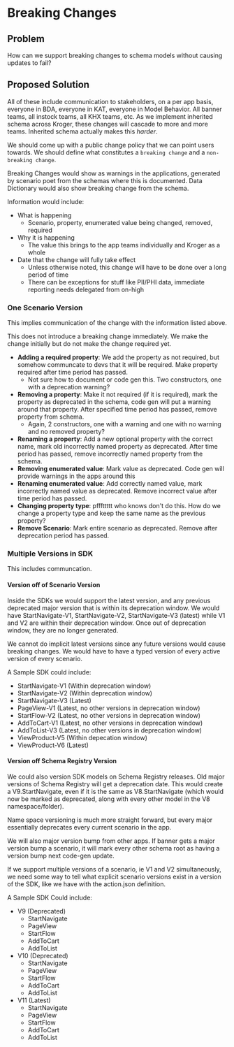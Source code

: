 # Breaking Changes 

## Problem

How can we support breaking changes to schema models without causing updates to fail?

## Proposed Solution

All of these include communication to stakeholders, on a per app basis, everyone in BDA, everyone in KAT, everyone in Model Behavior. All banner teams, all instock teams, all KHX teams, etc. As we implement inherited schema across Kroger, these changes will cascade to more and more teams. Inherited schema actually makes this _harder_.

We should come up with a public change policy that we can point users towards. We should define what constitutes a `breaking change` and a `non-breaking change`.

Breaking Changes would show as warnings in the applications, generated by scenario poet from the schemas where this is documented. Data Dictionary would also show breaking change from the schema.

Information would include:

- What is happening
	- Scenario, property, enumerated value being changed, removed, required 
- Why it is happening
	- The value this brings to the app teams individually and Kroger as a whole
- Date that the change will fully take effect
	- Unless otherwise noted, this change will have to be done over a long period of time
	- There can be exceptions for stuff like PII/PHI data, immediate reporting needs delegated from on-high

### One Scenario Version 

This implies communication of the change with the information listed above.

This does not introduce a breaking change immediately. We make the change initially but do not make the change required yet.
- __Adding a required property__: We add the property as not required, but somehow communcate to devs that it will be required. Make property required after time period has passed.
	- Not sure how to document or code gen this. Two constructors, one with a deprecation warning?
- __Removing a property__: Make it not required (if it is required), mark the property as deprecated in the schema, code gen will put a warning around that property. After specified time period has passed, remove property from schema.
	- Again, 2 constructors, one with a warning and one with no warning and no removed property?
- __Renaming a property__: Add a new optional property with the correct name, mark old incorrectly named property as deprecated. After time period has passed, remove incorrectly named property from the schema.
- __Removing enumerated value__: Mark value as deprecated. Code gen will provide warnings in the apps around this
- __Renaming enumerated value__: Add correctly named value, mark incorrectly named value as deprecated. Remove incorrect value after time period has passed.
- __Changing property type__: pfffttttt who knows don't do this. How do we change a property type and keep the same name as the previous property?
- __Remove Scenario__: Mark entire scenario as deprecated. Remove after deprecation period has passed.

### Multiple Versions in SDK

This includes communcation.

#### Version off of Scenario Version
Inside the SDKs we would support the latest version, and any previous deprecated major version that is within its deprecation window. We would have StartNavigate-V1, StartNavigate-V2, StartNavigate-V3 (latest) while V1 and V2 are within their deprecation window. Once out of deprecation window, they are no longer generated.

We cannot do implicit latest versions since any future versions would cause breaking changes. We would have to have a typed version of every active version of every scenario. 

A Sample SDK could include:
- StartNavigate-V1 (Within deprecation window)
- StartNavigate-V2 (Within deprecation window)
- StartNavigate-V3 (Latest)
- PageView-V1 (Latest, no other versions in deprecation window)
- StartFlow-V2 (Latest, no other versions in deprecation window)
- AddToCart-V1 (Latest, no other versions in deprecation window)
- AddToList-V3 (Latest, no other versions in deprecation window)
- ViewProduct-V5 (Within depecation window)
- ViewProduct-V6 (Latest)

#### Version off Schema Registry Version

We could also version SDK models on Schema Registry releases. Old major versions of Schema Registry will get a deprecation date. This would create a V9.StartNavigate, even if it is the same as V8.StartNavigate (which would now be marked as deprecated, along with every other model in the V8 namespace/folder).

Name space versioning is much more straight forward, but every major essentially deprecates every current scenario in the app.

We will also major version bump from other apps. If banner gets a major version bump a scenario, it will mark every other schema root as having a version bump next code-gen update.

If we support multiple versions of a scenario, ie V1 and V2 simultaneously, we need some way to tell what explicit scenario versions exist in a version of the SDK, like we have with the action.json definition.

A Sample SDK Could include:
- V9 (Deprecated)
	- StartNavigate
	- PageView 
	- StartFlow 
	- AddToCart 
	- AddToList 
- V10 (Deprecated)
	- StartNavigate
	- PageView 
	- StartFlow 
	- AddToCart 
	- AddToList 
- V11 (Latest)
	- StartNavigate
	- PageView 
	- StartFlow 
	- AddToCart 
	- AddToList 
